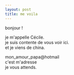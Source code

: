 ```yaml
---
layout: post
title: me voila
---
```


<p>bonjour !</p>
<p>je m&#39;appelle Cécile.<br />je suis contente de vous voir ici.<br />et je viens de china.</p>
<p>mon_amour_papa@hotmail<br />c&#39;est m&#39;adresse<br />je vous attends. </p>
